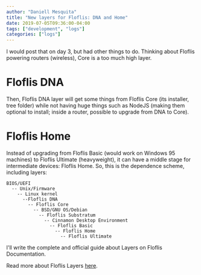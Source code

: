 ```yaml
---
author: "Daniell Mesquita"
title: "New layers for Floflis: DNA and Home"
date: 2019-07-05T09:36:00-04:00
tags: ["development", "logs"]
categories: ["logs"]
---
```


I would post that on day 3, but had other things to do.
Thinking about Floflis powering routers (wireless), Core is a too much high layer.

# Floflis DNA

Then, Floflis DNA layer will get some things from Floflis Core (its installer, tree folder) while not having huge things such as NodeJS (making them optional to install; inside a router, possible to upgrade from DNA to Core).

# Floflis Home

Instead of upgrading from Floflis Basic (would work on Windows 95 machines) to Floflis Ultimate (heavyweight), it can have a middle stage for intermediate devices: Floflis Home.
So, this is the dependence scheme, including layers:

```
BIOS/UEFI
  -- Unix/Firmware
    -- Linux kernel
      --Floflis DNA
        -- Floflis Core
          -- BSD/GNU OS/Debian
            -- Floflis Substratum
              -- Cinnamon Desktop Environment
                -- Floflis Basic
                  -- Floflis Home
                    -- Floflis Ultimate
```

I'll write the complete and official guide about Layers on Floflis Documentation.

Read more about Floflis Layers [here](http://localhost:1313/blog/2019/07/floflis-layers-recipe-core-substratum-base-ultimate/).
